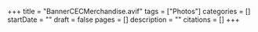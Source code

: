 +++
title = "BannerCECMerchandise.avif"
tags = ["Photos"]
categories = []
startDate = ""
draft = false
pages = []
description = ""
citations = []
+++
